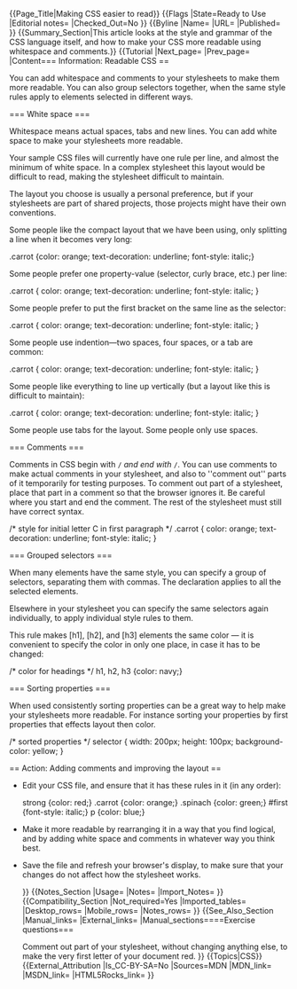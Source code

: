 {{Page_Title|Making CSS easier to read}}
{{Flags
|State=Ready to Use
|Editorial notes=
|Checked_Out=No
}}
{{Byline
|Name=
|URL=
|Published=
}}
{{Summary_Section|This article looks at the style and grammar of the CSS language itself, and how to make your CSS more readable using whitespace and comments.}}
{{Tutorial
|Next_page=
|Prev_page=
|Content=== Information: Readable CSS ==
 
You can add whitespace and comments to your stylesheets to make them more readable. You can also group selectors together, when the same style rules apply to elements selected in different ways.
 
=== White space ===
 
Whitespace means actual spaces, tabs and new lines. You can add white space to make your stylesheets more readable.

Your sample CSS files will currently have one rule per line, and almost the minimum of white space. In a complex stylesheet this layout would be difficult to read, making the stylesheet difficult to maintain.

The layout you choose is usually a personal preference, but if your stylesheets are part of shared projects, those projects might have their own conventions.

Some people like the compact layout that we have been using, only splitting a line when it becomes very long:

<syntaxhighlight lang="css">.carrot {color: orange; text-decoration: underline; font-style: italic;}</syntaxhighlight>
 
Some people prefer one property-value (selector, curly brace, etc.) per line:

<syntaxhighlight lang="css">.carrot
{
color: orange;
text-decoration: underline;
font-style: italic;
}</syntaxhighlight>

Some people prefer to put the first bracket on the same line as the selector:

<syntaxhighlight lang="css">.carrot {
  color: orange;
  text-decoration: underline;
  font-style: italic;
}</syntaxhighlight>
 
Some people use indention—two spaces, four spaces, or a tab are common:
 
<syntaxhighlight lang="css">.carrot {
  color: orange;
  text-decoration: underline;
  font-style: italic;
}</syntaxhighlight>
 
Some people like everything to line up vertically (but a layout like this is difficult to maintain):

<syntaxhighlight lang="css">.carrot
{
  color:                 orange;
  text-decoration:       underline;
  font-style:            italic;
}</syntaxhighlight>
  
Some people use tabs for the layout. Some people only use spaces.
 
=== Comments ===
 
Comments in CSS begin with <code>/*</code> and end with <code>*/</code>. You can use comments to make actual comments in your stylesheet, and also to ''comment out'' parts of it temporarily for testing purposes. To comment out part of a stylesheet, place that part in a comment so that the browser ignores it. Be careful where you start and end the comment. The rest of the stylesheet must still have correct syntax.

<syntaxhighlight lang="css">/* style for initial letter C in first paragraph */
.carrot {
  color: orange;
  text-decoration: underline;
  font-style: italic;
}</syntaxhighlight>
  
=== Grouped selectors ===
 
When many elements have the same style, you can specify a group of selectors, separating them with commas. The declaration applies to all the selected elements.

Elsewhere in your stylesheet you can specify the same selectors again individually, to apply individual style rules to them.

This rule makes [h1], [h2], and [h3] elements the same color — it is convenient to specify the color in only one place, in case it has to be changed:

<syntaxhighlight lang="css">/* color for headings */
h1, h2, h3 {color: navy;}
</syntaxhighlight>

=== Sorting properties ===
 
When used consistently sorting properties can be a great way to help make your stylesheets more readable. For instance sorting your properties by first properties that effects layout then color.

<syntaxhighlight lang="css">/* sorted properties */
selector {
  width: 200px;
  height: 100px;
  background-color: yellow;
}
</syntaxhighlight>
  
== Action: Adding comments and improving the layout ==
 
<ul>
<li><p>Edit your CSS file, and ensure that it has these rules in it (in any order):</p></li>
<syntaxhighlight lang="css">strong {color: red;}
.carrot {color: orange;}
.spinach {color: green;}
#first {font-style: italic;}
p {color: blue;}</syntaxhighlight></li>
<li><p>Make it more readable by rearranging it in a way that you find logical, and by adding white space and comments in whatever way you think best.</p></li>
<li><p>Save the file and refresh your browser's display, to make sure that your changes do not affect how the stylesheet works.</p></li>

}}
{{Notes_Section
|Usage=
|Notes=
|Import_Notes=
}}
{{Compatibility_Section
|Not_required=Yes
|Imported_tables=
|Desktop_rows=
|Mobile_rows=
|Notes_rows=
}}
{{See_Also_Section
|Manual_links=
|External_links=
|Manual_sections====Exercise questions===

Comment out part of your stylesheet, without changing anything else, to make the very first letter of your document red.
}}
{{Topics|CSS}}
{{External_Attribution
|Is_CC-BY-SA=No
|Sources=MDN
|MDN_link=
|MSDN_link=
|HTML5Rocks_link=
}}